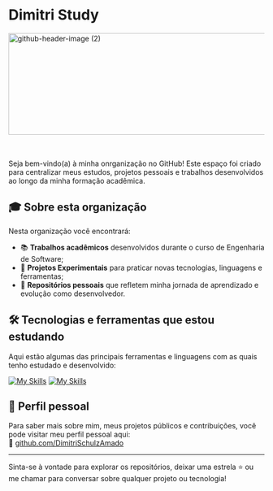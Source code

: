 # Dimitri Study
<img width="961" height="200" alt="github-header-image (2)" src="https://github.com/user-attachments/assets/f8181826-7397-4f16-9a3c-ae9abbb910e0" />


<br/><br/>
Seja bem-vindo(a) à minha onrganização no GitHub! Este espaço foi criado para centralizar meus estudos, projetos pessoais e trabalhos desenvolvidos ao longo da minha formação acadêmica.

## 🎓 Sobre esta organização

Nesta organização você encontrará:

- 📚 **Trabalhos acadêmicos** desenvolvidos durante o curso de Engenharia de Software;
- 🧪 **Projetos Experimentais** para praticar novas tecnologias, linguagens e ferramentas;
- 🚀 **Repositórios pessoais** que refletem minha jornada de aprendizado e evolução como desenvolvedor.

## 🛠️ Tecnologias e ferramentas que estou estudando

Aqui estão algumas das principais ferramentas e linguagens com as quais tenho estudado e desenvolvido:

[![My Skills](https://skillicons.dev/icons?i=python,flask,django,react,nodejs,js,postgres,java,docker,html,css)](https://skillicons.dev)
[![My Skills](https://skillicons.dev/icons?i=c,cpp,mysql,mongodb,redis,cassandra,git,github,figma,vscode,postman)](https://skillicons.dev)


## 👤 Perfil pessoal

Para saber mais sobre mim, meus projetos públicos e contribuições, você pode visitar meu perfil pessoal aqui:<br/>
🔗 [github.com/DimitriSchulzAmado](https://github.com/DimitriSchulzAmado)

---

Sinta-se à vontade para explorar os repositórios, deixar uma estrela ⭐ ou me chamar para conversar sobre qualquer projeto ou tecnologia!